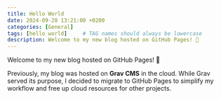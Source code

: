 ```yaml
---
title: Hello World
date: 2024-09-28 13:21:00 +0200
categories: [General]
tags: [hello world]     # TAG names should always be lowercase
description: Welcome to my new blog hosted on GitHub Pages! 🎉
---
```


Welcome to my new blog hosted on GitHub Pages! 🎉

Previously, my blog was hosted on **Grav CMS** in the cloud. While Grav served its purpose, I decided to migrate to GitHub Pages to simplify my workflow and free up cloud resources for other projects.
